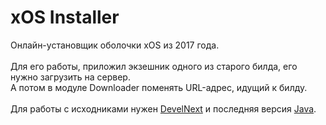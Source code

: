 # xOS Installer
Онлайн-установщик оболочки xOS из 2017 года.<br><br>
Для его работы, приложил экзешник одного из старого билда, его нужно загрузить на сервер.<br>
А потом в модуле <im>Downloader</im> поменять URL-адрес, идущий к билду.<br><br>
Для работы с исходниками нужен <a href="http://develnext.org/ru/">DevelNext</a> и последняя версия <a href="https://java.com/ru/download/">Java</a>.
